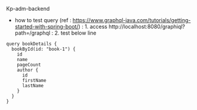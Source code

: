Kp-adm-backend

- how to test query (ref : https://www.graphql-java.com/tutorials/getting-started-with-spring-boot/)
: 1. access http://localhost:8080/graphiql?path=/graphql
: 2. test below line

````
query bookDetails {
  bookById(id: "book-1") {
    id
    name
    pageCount
    author {
      id
      firstName
      lastName
    }
  }
}
````
